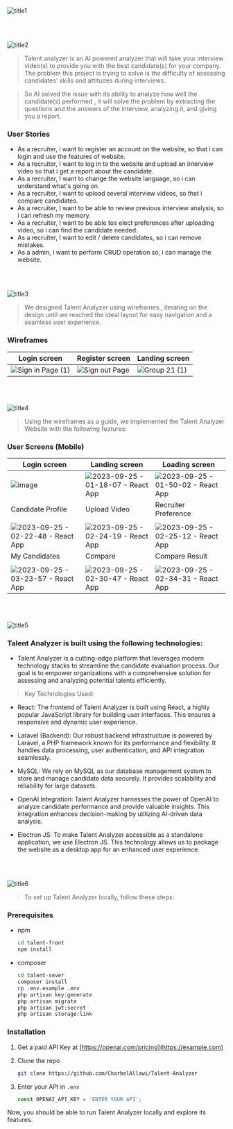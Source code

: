 





![title1](https://github.com/CharbelAllawi/Talent-Analyzer/assets/108435865/cc25e0db-4175-4655-b3ff-1e4d4f50e32e)

<br><br>

<!-- project philosophy -->
![title2](https://github.com/CharbelAllawi/Talent-Analyzer/assets/108435865/59a0d8b4-eef1-4ef5-a55e-b20641a40177)

> Talent analyzer is an AI powered analyzer that will take your interview video(s) to provide you with the best candidate(s) for your company. The problem this project is trying to solve is the difficulty of assessing candidates' skills and attitudes during interviews.

>So AI solved the issue with its ability to analyze how well the candidate(s) performed , it will solve the problem by extracting the questions and the answers of the interview, analyzing it, and giving you a report.

### User Stories
- As a recruiter, i want to register an account on the website, so that i can login and use the features of website.
- As a recruiter, I want to log in to the website and upload an interview video so that i get a report about the candidate.
- As a recruiter, I want to change the website language, so i can understand what's going on.
- As a recruiter, I want to upload several interview videos, so that i compare candidates.
- As a recruiter, I want to be able to review previous interview analysis, so i can refresh my memory.
- As a recruiter, I want to be able tos elect preferences after uploading video, so i can find the candidate needed.
- As a recruiter, I want to edit / delete candidates, so i can remove mistakes.
- As a admin, I want to perform CRUD operation so, i can manage the website.


<br><br>

<!-- Prototyping -->
![title3](https://github.com/CharbelAllawi/Talent-Analyzer/assets/108435865/df41e4b4-083f-47ea-ac16-804bfae13d09)

> We designed Talent Analyzer using wireframes , iterating on the design until we reached the ideal layout for easy navigation and a seamless user experience.

### Wireframes
| Login screen  | Register screen |  Landing screen |
| ---| ---| ---|
|![Sign in Page (1)](https://github.com/CharbelAllawi/Talent-Analyzer/assets/108435865/d047c42c-02c5-4509-9860-ff6735dfd1df) |![Sign out Page](https://github.com/CharbelAllawi/Talent-Analyzer/assets/108435865/b9c186cf-3d35-40c5-8a61-17ebd4cff47c) |![Group 21 (1)](https://github.com/CharbelAllawi/Talent-Analyzer/assets/108435865/8243de63-a720-4474-ae68-ffdaaed9a82a)|


<br><br>

<!-- Implementation -->
![title4](https://github.com/CharbelAllawi/Talent-Analyzer/assets/108435865/9378b8ed-1fe3-450d-b028-8d650923fb00)

> Using the wireframes as a guide, we implemented the Talent Analyzer Website with the following features:

### User Screens (Mobile)
| Login screen  | Landing screen | Loading screen |
| ---| ---| ---|
| ![image](https://github.com/CharbelAllawi/Talent-Analyzer/assets/108435865/442072b5-0ede-4a21-be44-a9f88a84ffa9) |![2023-09-25 - 01-18-07 - React App](https://github.com/CharbelAllawi/Talent-Analyzer/assets/108435865/a098f775-31bb-4cca-9676-7d6b3d4ef436)| ![2023-09-25 - 01-50-02 - React App](https://github.com/CharbelAllawi/Talent-Analyzer/assets/108435865/b2f13a9d-f41e-42a4-9b23-8d7b5340211e)|
| Candidate Profile | Upload Video | Recruiter Preference | AI Result |
| | | | |
| ![2023-09-25 - 02-22-48 - React App](https://github.com/CharbelAllawi/Talent-Analyzer/assets/108435865/77247cb6-196b-48b1-bfdf-614d11a9164f)| ![2023-09-25 - 02-24-19 - React App](https://github.com/CharbelAllawi/Talent-Analyzer/assets/108435865/c788505d-9614-4112-a2ae-5cbebb336a43)|![2023-09-25 - 02-25-12 - React App](https://github.com/CharbelAllawi/Talent-Analyzer/assets/108435865/32144bcf-73b2-4cdb-be35-2b3b10209094)| ![2023-09-25 - 02-26-31 - React App](https://github.com/CharbelAllawi/Talent-Analyzer/assets/108435865/a6ed8d21-18d6-4861-be24-d4445b981ba0)
| My Candidates| Compare | Compare Result | Admin CRUD |
| | | | |
| ![2023-09-25 - 03-23-57 - React App](https://github.com/CharbelAllawi/Talent-Analyzer/assets/108435865/e0ae5bdf-48df-4407-8717-1212339bb636)| ![2023-09-25 - 02-30-47 - React App](https://github.com/CharbelAllawi/Talent-Analyzer/assets/108435865/150dda71-f681-4176-bb30-8acc9cf63094)|![2023-09-25 - 02-34-31 - React App](https://github.com/CharbelAllawi/Talent-Analyzer/assets/108435865/fd58beff-5ffc-403d-96e1-2a8ba3eb8275)| ![2023-09-25 - 02-36-22 - React App](https://github.com/CharbelAllawi/Talent-Analyzer/assets/108435865/ab86e0c3-0a7d-4a66-a029-24779a0de2e0)




<br><br>

<!-- Tech stack -->
![title5](https://github.com/CharbelAllawi/Talent-Analyzer/assets/108435865/3e53eac4-8846-41f2-902b-c7f5c57b7844)
###  Talent Analyzer is built using the following technologies:

- Talent Analyzer is a cutting-edge platform that leverages modern technology stacks to streamline the candidate evaluation process. Our goal is to empower organizations with a comprehensive solution for assessing and analyzing potential talents efficiently.


> Key Technologies Used:
- React: The frontend of Talent Analyzer is built using React, a highly popular JavaScript library for building user interfaces. This ensures a responsive and dynamic user experience.

- Laravel (Backend): Our robust backend infrastructure is powered by Laravel, a PHP framework known for its performance and flexibility. It handles data processing, user authentication, and API integration seamlessly.

- MySQL: We rely on MySQL as our database management system to store and manage candidate data securely. It provides scalability and reliability for large datasets.

- OpenAI Integration: Talent Analyzer harnesses the power of OpenAI to analyze candidate performance and provide valuable insights. This integration enhances decision-making by utilizing AI-driven data analysis.

- Electron JS: To make Talent Analyzer accessible as a standalone application, we use Electron JS. This technology allows us to package the website as a desktop app for an enhanced user experience.

<br><br>

<!-- How to run -->
![title6](https://github.com/CharbelAllawi/Talent-Analyzer/assets/108435865/d1ab7f4f-12eb-4010-bda3-34a1b5ebecca)

> To set up Talent Analyzer locally, follow these steps:

### Prerequisites


* npm
  ```sh
  cd talent-front
  npm install
  ```
* composer
  ```sh
  cd talent-sever    
  composer install
  cp .env.example .env
  php artisan key:generate
  php artisan migrate
  php artisan jwt:secret
  php artisan storage:link

  ```
### Installation



1. Get a paid API Key at [https://openai.com/pricing](https://example.com)
2. Clone the repo
   ```sh
   git clone https://github.com/CharbelAllawi/Talent-Analyzer
   ```

4. Enter your API in `.env`
   ```js
   const OPENAI_API_KEY = 'ENTER YOUR API';
   ```

Now, you should be able to run Talent Analyzer locally and explore its features.
